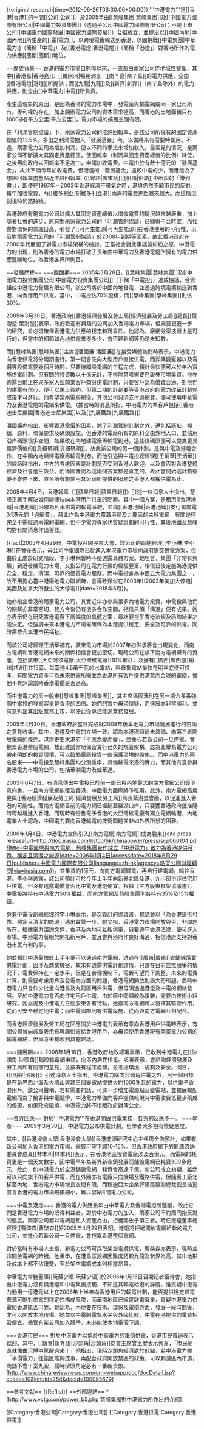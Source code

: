 {{original research|time=2012-06-26T03:30:06+00:00}}
'''中港電力'''是[[香港|香港]]的一間[[公司|公司]]，於2005年由[[慧峰集團|慧峰集團]]及[[中國電力國際有限公司|中國電力投資集團]]（透過子公司中國電力國際有限公司；不是上市公司[[中國電力國際發展|中國電力國際發展]]）合組成立，並提出以[[中國內地|中國內地]]所生產的[[電|電力]]，以跨境電纜輸送到香港，以圖挑戰[[中電集團|中華電力]]（簡稱「中電」）及[[香港電燈|香港電燈]]（簡稱「港燈」）對香港所作的電力供應[[壟斷|壟斷]]地位。

==歷史背景==
香港的電力市場自開埠以來，一直都由兩家公司作地域性壟斷，其中[[香港島|香港島]]、[[鴨脷洲|鴨脷洲]]、[[南丫島|南丫島]]的電力供應，全由[[香港電燈|港燈]]所提供；而[[九龍|九龍]]及[[新界|新界]]（南丫島除外）的電力供應，則全由[[中華電力|中電]]所負責。

產生這現象的原因，是因為香港的電力市場中，發電廠與輸電網屬同一家公司所有。專利權的存在，加上開辦電力公司的資本需求極高，而香港的土地面積只有1000多[[平方公里|平方公里]]，電力市場的擴展空間有限。

在「利潤管制協議」下，兩家電力公司的准許回報率，是該公司所擁有的固定資產總值的13.5%，多出之利潤需撥入「發展基金」內，以備將來有需要時使用。不過，兩家電力公司為增加利潤，便以不同的手法來增加收入。最常見的情況，是兩家公司不斷擴大其固定資產總值，使回報率（利潤與固定資產總值的比例）降低，之後再向政府以回報率不足為由，申請加收電費。中電由於有數十億元的「發展基金」，故此不須每年加收電費。但港燈的「發展基金」遠較中電的少，而港燈為了想把回報率盡量貼近准許回報率（[[粵語|廣東話]][[俗語|俗語]]中所說的「賺到盡」），即使在1997年－2003年香港經濟不景氣之時，港燈仍然不顧市民的反對，每年加收電費，令[[維多利亞港|維多利亞港]]兩岸的電費差距越來越大。而這情況到現時仍然持續。

香港政府有鑑電力公司以擴大其固定資產總值以增收電費的情況越來越嚴重，加上隨著社會的進步，原有對兩家電力公司的「利潤管制協議」已顯得不合時宜，而社會對環保的意識日高，引發了[[可再生能源|可再生能源]]在香港使用的可行性，以及對兩家電力公司的「利潤管制協議」於2008年到期等因素，故此香港政府在2000年代展開了對電力市場架構的檢討。正當社會對此事議論紛紛之際，中港電力的出現，則為香港的電力市場打破了長年由中華電力及香港電燈所擁有的電力供應壟斷地位，為香港各界所側目。

==發展歷程==
===醞釀期===
2005年3月28日，[[慧峰集團|慧峰集團]]及[[中國電力投資集團公司|中國電力投資集團公司]]（下稱「中電投」）達成協議，合資組成中港電力發展有限公司，該公司將於中國內地發電，並透過跨境電纜輸送到香港，向香港用戶供電。當中，中電投佔70%股權，而[[慧峰集團|慧峰集團]]則佔30%。

2005年3月30日，香港政府[[香港經濟發展及勞工局|經濟發展及勞工局]]局長[[葉澍堃|葉澍堃]]表示，政府歡迎有興趣的公司加入香港電力市場，但需要更進一步的研究，並必須確保香港電力供應的穩定和可靠性。他認為，廠網分家技術上是可行的，但當中的細節如內地供電來港多少，會否建新網等仍是未知數。

而[[慧峰集團|慧峰集團]]主席[[潘國濂|潘國濂]]在接受媒體訪問時表示，中港電力向香港供電將分兩期進行。第一期會先向大型用戶直接供電。而採購變壓器以及電纜等設備需要幾個月時間，只要待舖設電纜的工程完成，預計最快便可以於年內實施供電計劃。但有關的投資數以十億元計，不排除慧峰需要在證券市場集資。他亦透露目前正在與多家大型商業客戶商討供電計劃，只要客戶認為價錢合適，對他們的供電有信心，便可以馬上簽約。但第二期的計劃要等香港政府的電力改革計劃完成後才可進行。他希望當兩電聯網後，其他公司只須支付過網費，便可使用中華電力及香港電燈的電網來供電。（據當時的消息所指，中港電力的準客戶包括[[香港迪士尼樂園|香港迪士尼樂園]]以及[[九廣鐵路|九廣鐵路]]）

潘國濂亦指出，影響香港電價的因素，除了利潤管制計劃之外，還包括廠址、機組、原料、環保要求及碼頭設施，但香港的電廠所有的原料全由外地入口，並佔用沿岸碼頭很多空間，如果改在內地建電廠再輸電到港，這些煤碼頭便可以變為更具經濟價值的[[貨櫃碼頭|貨櫃碼頭]]。故此該公司的另一個計劃，是與中電及港燈合作，在中國內地興建電廠再輸電到港。而他引述與中電投總經理[[王炳華|王炳華]]的談話時指出，中方的考慮因素是計劃是否受到香港人歡迎，以及會否對香港整體經濟及社會產生效益。而潘國濂認為這兩個答案都是肯定的，故此當開始這計劃後便不會停下來，直至所有想使用其公司所提供的服務之香港人都獲供電為止。

2005年4月4日，香港報章《[[蘋果日報|蘋果日報]]》引述一位消息人士指出，慧峰正著手解決如何能儘快向本港用戶供電的問題。其中一個方案，是租用[[香港地鐵|香港地鐵]]沿線為列車供電的輸電系統，並向[[香港地鐵|香港地鐵]]支付每度電0.1港元的「過網費」，藉此作為中港電力覆蓋港島及九龍區的主幹電網，有關途徑完全不需經過兩電的電網，但不少電力專家也質疑計劃的可行性，其後地鐵及慧峰均對有關消息作出否認。

{{fact|2005年4月29日，中電投召開股東大會，該公司的副總經理[[李小琳|李小琳]]在會後表示，母公司中電國際已就進入本港電力市場向政府提交供電方案，但由於正處於研究階段，李小琳稱暫時不便透露具體方案。她坦言，集團「非常有興趣」到港發展電力市場，又指公司在電力行業的經驗豐富，相信日後定能為港提供安全、穩定、清潔、可靠的優質電力服務。而中電投身為中國五大電力集團之一，故不用擔心當中港兩地電力聯網時，會導致類似在2003年[[2003年美加大停电|美國及加拿大所發生的大停電]]|date=2018年6月}}。

她亦指出香港的兩家電力公司，其實近年亦參與很多內地電力投資，中電投與他們的關繫亦非常密切，雙方今後仍有很多合作空間，相信只須「溝通」便有成果。她亦表示仍在研究香港電費下調幅度的具體方案，最終要視乎香港法規及諮詢結果才能決定。但強調未來本港電力市場需確保為本港提供穩定、安全及可靠的供電。同時需符合本港市民福祉。

而該公司總經理王炳華補充，廣東電力市場於2007年初供求將會出現變化，而南方電網和香港電網未來的關係相信會更加密切。現時公司在旗下南方電網擁有的資產，包括廣東[[大亞灣核電廠|大亞灣核電廠]]10%權益，及擁有[[廣西|廣西]][[梧州|梧州]]共15臺、每臺達4.5萬千瓦的水電站，料首批電站最快在明年底便可投產，有關電力資產可為未來供電所需並為香港所有客戶提供滿意而合理的電價，惟他不肯評論當時香港電價是否過高。

而中港電力的另一股東[[慧峰集團|慧峰集團]]，其主席潘國濂則在另一場合多番強調中電投的發電容量是香港的四倍。她們的實力毋須懷疑，而進展亦非常順利。並有意拆出其出版業務上市，以便此後專注能源業務發展。

2005年4月30日，香港政府於當日完成就2008年後本地電力市場發展進行的咨詢之意見收集。其中，港燈及中電的立場一致，認為本港現時尚未具備、向第三者開放電網的條件。港燈更要求港府「不應為變而變」，並擔心若新公司一旦停電，會拖累香港整個電網，故此建議當局保留實行已久的規管架構，認為此舉為電力公司帶來明朗的投資環境，可以鼓勵電廠投資一些保護環境的設施。。而中港電力的兩名股東——中電投及慧峰集團均分別重申，具備輸電來港的實力，而其他有意參與香港電力市場的公司，包括華潤電力及威華達。

2005年6月7日，有消息傳出中電投已於前一周已與內地最大的南方電網公司簽下意向書，一旦南方電網能覆及香港，中國電力國際將予租用。此外，南方電網高層更與[[香港經濟發展及勞工局|經濟發展及勞工局]]局長葉澍堃會面，以促進進入香港的可能性。而南方電網目前的電力網已經鋪至羅湖口岸，只要獲香港政府批准隨時可越境進入香港。而現時有份售電予香港的大亞灣核電廠有獨立電網輸港，內地電業人士認為，中國電力要向香港輸電的技術問題並非如外界所想的困難。

2006年1月4日，中港電力宣佈引入[[南方電網|南方電網]]成為股東<ref>{{cite press release|url=http://doc.irasia.com/listco/hk/chinapower/press/scp060104.pdf|title=中電國際與南方電網、慧峰集團合作成立「中港電力」致力為香港提供可靠、穩定且清潔之能源|date=2006年1月4日|accessdate=2018年6月29日|publisher=中國電力國際有限公司|language=zh-hk|agency=皓天公關財經顧問|via=irasia.com}}</ref>，並集資約1億元，向南方電網買電，再自行建電網，輸往香港。李小琳透露，該公司預計可於今年上半年向新界北區及港、九小部份非住宅用戶供電。但沒有透露電價會否比中電及港燈便宜。根據《三方股東框架協議書》，中電投將持有中港電力50%權益，而南方電網及慧峰集團則各持有35%及15%權益。

身兼中電投副總經理的李小琳表示，是次簽訂的協議書，標誌著以「為香港提供可靠、穩定且清潔的能源」邁出實質一步。她又指，香港電力市場開放與否，非問題所在，根據電力諮詢文件，香港及內地可互相供電，只要遵守香港法律，便可進入市場。中港電力著眼於開拓新用戶，並且會與港府作良好溝通，相信港府支持對香港市民有利的事。

她並預計中港最快於上半年便可以通過南方電網，透過在[[廣東|廣東]]省鋪線落實供電計劃，因涉及商業機密，故末有透露供電計劃詳情，只謂在目前並無競爭的情況下，電費保持在一定水平，但是在合理機制下，電費可望向下調整。未來的電費計算，則需要考慮用戶及發電商方面的問題，香港電網開放則屬大勢所趨。屆時中港電力只會作少批量向港島及九龍區用戶供電，但毋須通過港燈及中電的網絡發展。至於中港電力會否向住宅用戶供電，由於箇中問顯較為複雜，需要由技術小組研究。她亦提及中港電力三個股東各有特點，她指南方電網可以發揮其監管作用，從而可安全穩定地供電；而中電國際則有供電設施，從而與南方電網互相配合。

而香港經濟發展及勞工局在回應關於中港電力表示有意向香港用戶供電時表示，有關公司曾向該局表示有興趣供電給香港用戶，亦毋須使用香港現有兩家電力公司的輸電網絡，但局方未有收到具體建議。

===開展期===
2006年1月16日，香港政府地政總署表示，已收到中港電力在[[沙頭角|沙頭角]]鋪設輸電網申請，向區內居民供電。該署表示，會諮詢經濟發展及勞工局和有關部門意見，並按既有程序處理，並考慮環境、規劃及安全。同日，《[[明報|明報]]》引述消息人士指出，中港電力除向沙頭角供電之外，另一個目標是在新界西北面及大嶼山興建三個變電站提供大約1000兆瓦的電力，以供電予香港用戶。該公司聲稱，若有需要的話，可進一步增加電源點及變電站，並擴展輸配電網而為了搶客與中電競爭，中港電力準備向客戶提供較現時中電收費低最少兩成的優惠，如果政府阻撓，中港電力將不惜跟政府對簿公堂。

==各方回應==
對於'''中港電力'''在香港開展供電業務，各方的反應不一。
===學者===
2005年3月30日，中港電力公布供電計劃，但學者大多抱有懷疑態度。

其中，[[香港浸會大學|香港浸會大學]]香港能源研究中心主任周全浩預計，如果有新公司加入香港的電力市場，電費可望下調10-15%。但香港政府屬下的能源咨詢委員會成員[[林本利|林本利]]表示，在香港地區投資電廠涉及百億元，而電網的耗資更是一個天文數字，因中電早年為新界新市鎮發展而鋪設電網已耗資300多億元，故此，如中港電力於全港舖設電網，耗資會高達千億。新公司成立初期，雖然可以只向旗下的客戶供電，而在外國亦有電廠只向機場及鐵路供電。但隨著工廠北移至內地，香港電力市場增長空間有限。而穆迪亞太企業評級高級副總裁劉長浩更直言香港的電力市場規模細小，難以容納3間電力公司。

===中電及港燈===
香港的電力供應長年由中華電力及香港電燈所壟斷，故此它們是香港電力市場的既得利益者。對於中港電力的加入，兩家公司不約而同抱反對的態度。兩家公司都以電網是私人資產為由，拒絕開放予第三者。時任港燈董事總經理[[曹棨森|曹棨森]]於2005年4月29日表明，港燈將拒絕開放電網給新的電力公司，並擔心若新公司一旦停電，會拖累香港整個電網。

對於當時有市場人士指，新電力公司可採取架空電纜供電，曹棨森亦表示，現時並非開放電網的時機。他重申，在港島區設網困難度將較九龍及新界為高，其中地形及成本上都不佔優勢，至於架空電纜成本則相當昂貴。

中華電力常務董事[[阮蘇少湄|阮蘇少湄]]於2006年1月16日召開記者招待會，她指出中港電力沒有與港燈和中電集團接觸，不知道其輸電給港的詳情。惟質疑中港電力動用一億港元以上在2006年上半年向香港用戶的輸電計劃，能否提供穩定供電來源可能對供電的穩定性構成風險，而華南地區已經是缺電嚴重，質疑中港電力供電給香港能否可靠。她認為，內地要在技術、環保及電價方面，發展一段時間後，才可以開放本地市場。她並以中電的電費水平與外國比較，中電在港提供的電費相當便宜。儘管有新公司加入競爭，未必能使本地電價下調。

===香港市民===
對於中港電力以低於中華電力的電價供電，香港市民普遍表示歡迎。其中，[[新界|新界]][[沙頭角|沙頭角]]商會主席曾玉安表示興奮，「市民簡直就像由沉睡中驚醒過來！」他指出，現時沙頭角經濟處於低點，若中港電力輸「平價電力」往該區能夠成事，再配合政府開放禁區的政策，可以刺激區內市道，商舖不會十室九空，屆時沙頭角定必有一番新景象。[http://www.chinareviewnews.com/crn-webapp/doc/docDetail.jsp?coluid=10&kindid=254&docid=100085679]

==参考文献==
{{Reflist}}
==外部連結==
*[http://www.vctg.com/power_b5.php 慧峰集團對中港電力所作出的介紹]

[[Category:香港公司|Category:香港公司]]
[[Category:香港供電|Category:香港供電]]